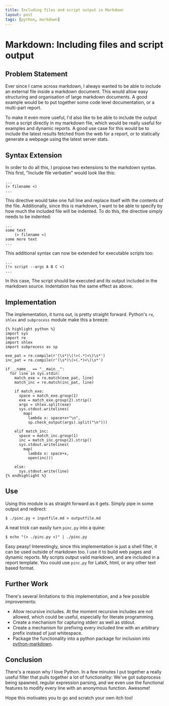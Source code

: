 ```yaml
---
title: Including files and script output in Markdown
layout: post
tags: [python, markdown]
---
```


Markdown: Including files and script output 
===========================================

Problem Statement
-----------------
Ever since I came across markdown, I always wanted to be able to include an external file inside a markdown document. This would allow easy structuring and organisation of large markdown documents. A good example would be to put together some code level documentation, or a multi-part report. 

To make it even more useful, I'd also like to be able to include the output from a script directly in my markdown file, which would be really useful for examples and dynamic reports. A good use case for this would be to include the latest results fetched from the web for a report, or to statically generate a webpage using the latest server stats.

Syntax Extension
----------------
In order to do all this, I propose two extensions to the markdown syntax. This first, "Include file verbatim" would look like this:

    ...
    (> filename <)
    ...

This directive would take one full line and replace itself with the contents of the file. Additionally, since this is markdown, I want to be able to specify by how much the included file will be indented. To do this, the directive simply needs to be indented:

    ...
    some text
        (> filename <)
    some more text
    ...
 
This additional syntax can now be extended for executable scripts too:

    ...
    (!> script --args A B C <)
    ...

In this case, The script should be executed and its output included in the markdown source. Indentation has the same effect as above.

Implementation
--------------
The implementation, it turns out, is pretty straight forward. Python's `re`, `shlex` and `subprocess` module make this a breeze:

    {% highlight python %}
    import sys
    import re
    import shlex
    import subprocess as sp
     
    exe_pat = re.compile(r'(\s*)\(!>(.*)<\)\s*')
    inc_pat = re.compile(r'(\s*)\(>(.*)<\)\s*')
     
    if __name__ == "__main__":
      for line in sys.stdin:
        match_exe = re.match(exe_pat, line)
        match_inc = re.match(inc_pat, line)

        if match_exe:
          space = match_exe.group(1)
          exe = match_exe.group(2).strip()
          args = shlex.split(exe)
          sys.stdout.writelines(
            map(
              lambda x: space+x+"\n", 
              sp.check_output(args).split("\n")))

        elif match_inc:
          space = match_inc.group(1)
          inc = match_inc.group(2).strip()
          sys.stdout.writelines(
            map(
              lambda x: space+x, 
              open(inc)))

        else:
          sys.stdout.write(line)
    {% endhighlight %}

Use
---
Using this module is as straight forward as it gets. Simply pipe in some output and redirect:

    $ ./pinc.py < inputfile.md > outputfile.md

A neat trick can easily turn `pinc.py` into a quine:

    $ echo "(> ./pinc.py <)" | ./pinc.py

Easy peasy! Interestingly, since this implementation is just a shell filter, it can be used outside of markdown too. I use it to build web pages and dynamic reports. My scripts output vaild markdown, and are included in a report template. You could use `pinc.py` for LateX, html, or any other text based format. 

Further Work
------------
There's several limitations to this implementation, and a few possible improvements:

* Allow recursive includes. At the moment recursive includes are not allowed, which could be useful, especially for literate programming.
* Create a mechanism for capturing stderr as well as stdout.
* Create a mechanism for prefixing every included line with an arbitrary prefix instead of just whitespace.
* Package the functionality into a python package for inclusion into [python-markdown](http://www.freewisdom.org/projects/python-markdown/).

Conclusion
----------
There's a reason why I love Python. In a few minutes I put together a really useful filter that pulls together a lot of functionality: We've got subprocess being spawned, regular expression parsing, and we even use the functional features to modify every line with an anonymous function. Awesome!

Hope this motivates you to go and scratch your own itch too!

